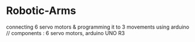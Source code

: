 # Robotic-Arms
connecting 6 servo motors &amp; programming it to 3 movements using arduino // components : 6 servo motors, arduino UNO R3
